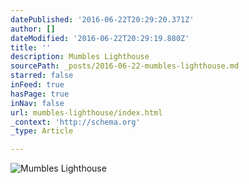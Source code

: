 ```yaml
---
datePublished: '2016-06-22T20:29:20.371Z'
author: []
dateModified: '2016-06-22T20:29:19.880Z'
title: ''
description: Mumbles Lighthouse
sourcePath: _posts/2016-06-22-mumbles-lighthouse.md
starred: false
inFeed: true
hasPage: true
inNav: false
url: mumbles-lighthouse/index.html
_context: 'http://schema.org'
_type: Article

---
```

![Mumbles Lighthouse](https://the-grid-user-content.s3-us-west-2.amazonaws.com/6baf6c3b-9a65-49e9-96a7-b5049fce9835.jpg)